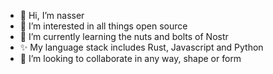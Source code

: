 - 👋 Hi, I’m nasser
- 👀 I’m interested in all things open source
- 🌱 I’m currently learning the nuts and bolts of Nostr 
- ✨ My language stack includes Rust, Javascript and Python
- 💞️ I’m looking to collaborate in any way, shape or form
<!--- 📫 Find out more about me [here](https://nassersaazi.github.io/portfolio)

<!---
nassersaazi/nassersaazi is a ✨ special ✨ repository because its `README.md` (this file) appears on your GitHub profile.
You can click the Preview link to take a look at your changes.
--->
